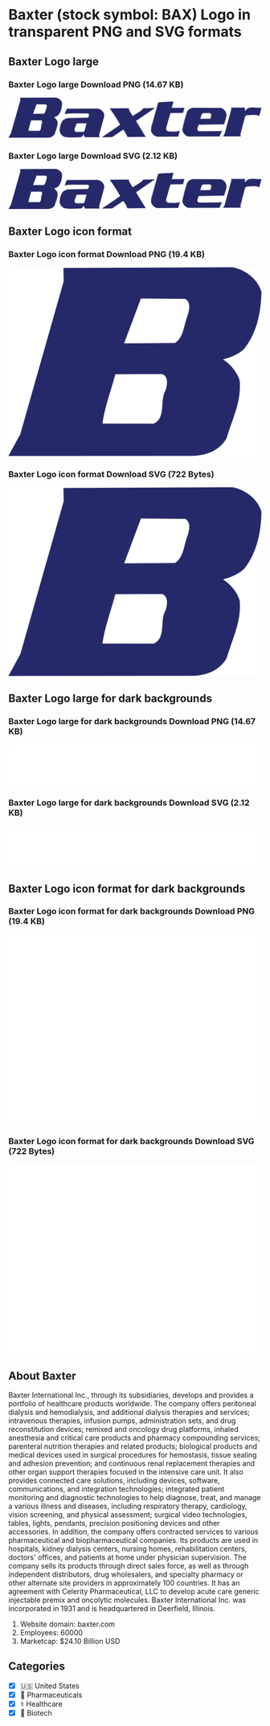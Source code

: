 # Baxter (stock symbol: BAX) Logo in transparent PNG and SVG formats

## Baxter Logo large

### Baxter Logo large Download PNG (14.67 KB)

![Baxter Logo large Download PNG (14.67 KB)](/img/orig/BAX_BIG-3464e3af.png)

### Baxter Logo large Download SVG (2.12 KB)

![Baxter Logo large Download SVG (2.12 KB)](/img/orig/BAX_BIG-5e6ba45d.svg)

## Baxter Logo icon format

### Baxter Logo icon format Download PNG (19.4 KB)

![Baxter Logo icon format Download PNG (19.4 KB)](/img/orig/BAX-c205f006.png)

### Baxter Logo icon format Download SVG (722 Bytes)

![Baxter Logo icon format Download SVG (722 Bytes)](/img/orig/BAX-d89c11c3.svg)

## Baxter Logo large for dark backgrounds

### Baxter Logo large for dark backgrounds Download PNG (14.67 KB)

![Baxter Logo large for dark backgrounds Download PNG (14.67 KB)](/img/orig/BAX_BIG.D-c6c9d5f9.png)

### Baxter Logo large for dark backgrounds Download SVG (2.12 KB)

![Baxter Logo large for dark backgrounds Download SVG (2.12 KB)](/img/orig/BAX_BIG.D-65801760.svg)

## Baxter Logo icon format for dark backgrounds

### Baxter Logo icon format for dark backgrounds Download PNG (19.4 KB)

![Baxter Logo icon format for dark backgrounds Download PNG (19.4 KB)](/img/orig/BAX.D-d84c7518.png)

### Baxter Logo icon format for dark backgrounds Download SVG (722 Bytes)

![Baxter Logo icon format for dark backgrounds Download SVG (722 Bytes)](/img/orig/BAX.D-f7f9f0cb.svg)

## About Baxter

Baxter International Inc., through its subsidiaries, develops and provides a portfolio of healthcare products worldwide. The company offers peritoneal dialysis and hemodialysis, and additional dialysis therapies and services; intravenous therapies, infusion pumps, administration sets, and drug reconstitution devices; remixed and oncology drug platforms, inhaled anesthesia and critical care products and pharmacy compounding services; parenteral nutrition therapies and related products; biological products and medical devices used in surgical procedures for hemostasis, tissue sealing and adhesion prevention; and continuous renal replacement therapies and other organ support therapies focused in the intensive care unit. It also provides connected care solutions, including devices, software, communications, and integration technologies; integrated patient monitoring and diagnostic technologies to help diagnose, treat, and manage a various illness and diseases, including respiratory therapy, cardiology, vision screening, and physical assessment; surgical video technologies, tables, lights, pendants, precision positioning devices and other accessories. In addition, the company offers contracted services to various pharmaceutical and biopharmaceutical companies. Its products are used in hospitals, kidney dialysis centers, nursing homes, rehabilitation centers, doctors' offices, and patients at home under physician supervision. The company sells its products through direct sales force, as well as through independent distributors, drug wholesalers, and specialty pharmacy or other alternate site providers in approximately 100 countries. It has an agreement with Celerity Pharmaceutical, LLC to develop acute care generic injectable premix and oncolytic molecules. Baxter International Inc. was incorporated in 1931 and is headquartered in Deerfield, Illinois.

1. Website domain: baxter.com
2. Employees: 60000
3. Marketcap: $24.10 Billion USD


## Categories
- [x] 🇺🇸 United States
- [x] 💊 Pharmaceuticals
- [x] ⚕️ Healthcare
- [x] 🧬 Biotech
